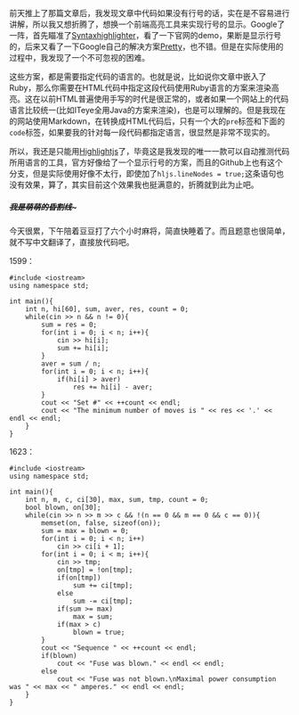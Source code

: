 前天推上了那篇文章后，我发现文章中代码如果没有行号的话，实在是不容易进行讲解，所以我又想折腾了，想换一个前端高亮工具来实现行号的显示。Google了一阵，首先瞄准了[Syntaxhighlighter](http://alexgorbatchev.com/SyntaxHighlighter/)，看了一下官网的demo，果断是显示行号的，后来又看了一下Google自己的解决方案[Pretty](http://code.google.com/p/google-code-prettify/)，也不错。但是在实际使用的过程中，我发现了一个不可忽视的困难。  

这些方案，都是需要指定代码的语言的。也就是说，比如说你文章中嵌入了Ruby，那么你需要在HTML代码中指定这段代码使用Ruby语言的方案来渲染高亮。这在以前HTML普遍使用手写的时代是很正常的，或者如果一个网站上的代码语言比较统一(比如ITeye全用Java的方案来渲染)，也是可以理解的。但是我现在的网站使用Markdown，在转换成HTML代码后，只有一个大的`pre`标签和下面的`code`标签，如果要我的针对每一段代码都指定语言，很显然是非常不现实的。  

所以，我还是只能用[Highlightjs](http://highlightjs.org/)了，毕竟这是我发现的唯一一款可以自动推测代码所用语言的工具，官方好像给了一个显示行号的方案，而且的Github上也有这个分支，但是实际使用好像不太行，即使加了`hljs.lineNodes = true;`这条语句也没有效果，算了，其实目前这个效果我也挺满意的，折腾就到此为止吧。  

##### ~~~~~~~~~~~~我是萌萌的昏割线~~~~~~~~~~~~~  

今天很累，下午陪着豆豆打了六个小时麻将，简直快睡着了。而且题意也很简单，就不写中文翻译了，直接放代码吧。  

1599：  

    #include <iostream>
    using namespace std;
    
    int main(){
        int n, hi[60], sum, aver, res, count = 0;
        while(cin >> n && n != 0){
            sum = res = 0;
            for(int i = 0; i < n; i++){
                cin >> hi[i];
                sum += hi[i];
            }
            aver = sum / n;
            for(int i = 0; i < n; i++){
                if(hi[i] > aver)
                    res += hi[i] - aver;
            }
            cout << "Set #" << ++count << endl;
            cout << "The minimum number of moves is " << res << '.' << endl << endl;
        }
    }
    
1623：  

    #include <iostream>
    using namespace std;
    
    int main(){
        int n, m, c, ci[30], max, sum, tmp, count = 0;
        bool blown, on[30];
        while(cin >> n >> m >> c && !(n == 0 && m == 0 && c == 0)){
            memset(on, false, sizeof(on));
            sum = max = blown = 0;
            for(int i = 0; i < n; i++)
                cin >> ci[i + 1];
            for(int i = 0; i < m; i++){
                cin >> tmp;
                on[tmp] = !on[tmp];
                if(on[tmp])
                    sum += ci[tmp];
                else
                    sum -= ci[tmp];
                if(sum >= max)
                    max = sum;
                if(max > c)
                    blown = true;
            }
            cout << "Sequence " << ++count << endl;
            if(blown)
                cout << "Fuse was blown." << endl << endl;
            else
                cout << "Fuse was not blown.\nMaximal power consumption was " << max << " amperes." << endl << endl;
        }
    }
